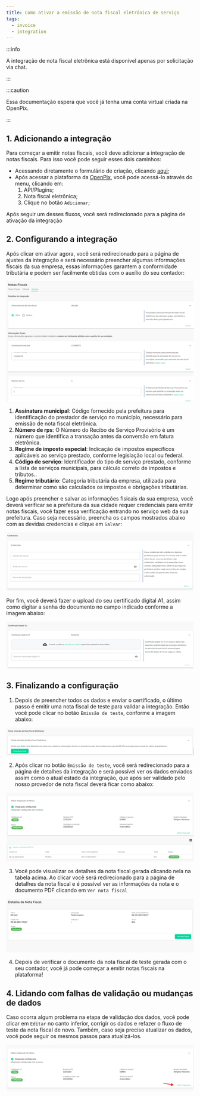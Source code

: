 ```yaml
---
title: Como ativar a emissão de nota fiscal eletrônica de serviço
tags:
  - invoice
  - integration
---
```


:::info

A integração de nota fiscal eletrônica está disponível apenas por solicitação via chat.

:::

:::caution

Essa documentação espera que você já tenha uma conta virtual criada na OpenPix.

:::

## 1. Adicionando a integração

Para começar a emitir notas fiscais, você deve adicionar a integração de notas fiscais. Para isso você pode seguir esses dois caminhos:

- Acessando diretamente o formulário de criação, clicando [aqui](https://app.openpix.com/home/integration-nfeio/tutorial);
- Após acessar a plataforma da [OpenPix](https://app.openpix.com/home), você pode acessá-lo através do menu, clicando em:
  1. API/Plugins;
  2. Nota fiscal eletrônica;
  3. Clique no botão `Adicionar`;

Após seguir um desses fluxos, você será redirecionado para a página de ativação da integração

## 2. Configurando a integração

Após clicar em ativar agora, você será redirecionado para a página de ajustes da integração e será necessário preencher algumas informações fiscais da sua empresa, essas informações garantem a conformidade tributária e podem ser facilmente obtidas com o auxílio do seu contador:

![Formulário de informações fiscais](./__assets__/invoice-tax-form.png)

1. **Assinatura municipal**: Código fornecido pela prefeitura para identificação do prestador de serviço no município, necessário para emissão de nota fiscal eletrônica.
2. **Número de rps**: O Número do Recibo de Serviço Provisório é um número que identifica a transação antes da conversão em fatura eletrônica.
3. **Regime de imposto especial**: Indicação de impostos específicos aplicáveis ao serviço prestado, conforme legislação local ou federal.
4. **Código de serviço**: Identificador do tipo de serviço prestado, conforme a lista de serviços municipais, para cálculo correto de impostos e tributos..
5. **Regime tributário**: Categoria tributária da empresa, utilizada para determinar como são calculados os impostos e obrigações tributárias.

Logo após preencher e salvar as informações fisicais da sua empresa, você deverá verificar se a prefeitura da sua cidade requer credenciais para emitir notas fiscais, você fazer essa verificação entrando no serviço web da sua prefeitura. Caso seja necessário, preencha os campos mostrados abaixo com as devidas credencias e clique em `Salvar`:

![Formulário de credenciais](./__assets__/invoice-credentials.png)

Por fim, você deverá fazer o upload do seu certificado digital A1, assim como digitar a senha do documento no campo indicado conforme a imagem abaixo:

![Formulário do certificado A1](./__assets__/invoice-a1-certificate.png)

## 3. Finalizando a configuração

1. Depois de preencher todos os dados e enviar o certificado, o último passo é emitir uma nota fiscal de teste para validar a integração. Então você pode clicar no botão `Emissão de teste`, conforme a imagem abaixo:

![Botão de teste da emissão de nota fiscal](./__assets__/invoice-issue-test.png)

2. Após clicar no botão `Emissão de teste`, você será redirecionado para a página de detalhes da integração e será possível ver os dados enviados assim como o atual estado da integração, que após ser validado pelo nosso provedor de nota fiscal deverá ficar como abaixo:

![Card de detalhes da integração](./__assets__/invoice-integration-details-card.png)

3. Você pode visualizar os detalhes da nota fiscal gerada clicando nela na tabela acima. Ao clicar você será redirecionado para a página de detalhes da nota fiscal e é possível ver as informações da nota e o documento PDF clicando em `Ver nota fiscal`

![Card de detalhes da nota fiscal eletrônica](./__assets__/invoice-details.png)

4. Depois de verificar o documento da nota fiscal de teste gerada com o seu contador, você já pode começar a emitir notas fiscais na plataforma!

## 4. Lidando com falhas de validação ou mudanças de dados

Caso ocorra algum problema na etapa de validação dos dados, você pode clicar em `Editar` no canto inferior, corrigir os dados e refazer o fluxo de teste da nota fiscal de novo. Também, caso seja preciso atualizar os dados, você pode seguir os mesmos passos para atualizá-los.

![Card de detalhes da integração](./__assets__/invoice-edit-integration.png)
